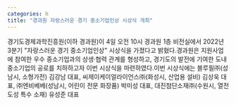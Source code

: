 ```yaml
---
categories: h
title: "경과원 자랑스러운 경기 중소기업인상 시상식 개최"
---
```

경기도경제과학진흥원(이하 경과원)이 4일 오전 10시 경과원 1층 비전실에서 2022년 3분기 "자랑스러운 경기 중소기업인상" 시상식을 가졌다고 밝혔다.경과원은 지원사업에 참여한 우수 중소기업과의 상생·협력 관계를 형성하고, 경기도의 발전에 기여한 도내 중소기업의 공로를 치하하고자 이번 시상식을 마련하였다.이번 시상식에는 블루필㈜(성남시, 소형가전) 김강남 대표, 씨제이케이얼라이언스㈜(화성시, 산업용 설비) 김상욱 대표, ㈜엔비베베(성남시, 어린이 전문 화장품) 박미성 대표, 대진첨단소재㈜(수원시, 열전도성 특수 소재) 유성준 대표